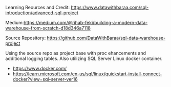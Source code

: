 Learning Reources and Credit: https://www.datawithbaraa.com/sql-introduction/advanced-sql-project

Medium:https://medium.com/@rihab-feki/building-a-modern-data-warehouse-from-scratch-d18d346a7118

Source Repository: https://github.com/DataWithBaraa/sql-data-warehouse-project

Using the source repo as project base with proc ehancements and additional logging tables. Also utilizing SQL Server Linux docker container.
 - https://www.docker.com/ 
 - https://learn.microsoft.com/en-us/sql/linux/quickstart-install-connect-docker?view=sql-server-ver16
